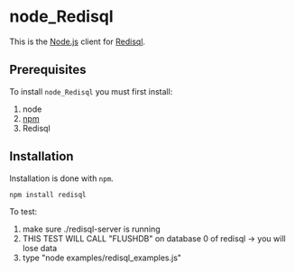 node_Redisql
============

This is the [Node.js](http://nodejs.org/) client for [Redisql](http://code.google.com/p/redisql/).

## Prerequisites

To install `node_Redisql` you must first install:

1. node
2. [npm](http://github.com/isaacs/npm)
3. Redisql

## Installation

Installation is done with `npm`.

    npm install redisql

To test:

1. make sure ./redisql-server is running 
2. THIS TEST WILL CALL "FLUSHDB" on database 0 of redisql -> you will lose data
3. type "node examples/redisql_examples.js"
